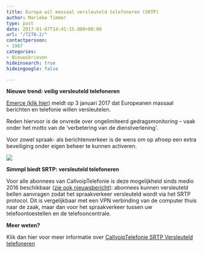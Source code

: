 ```yaml
---
title: Europa wil massaal versleuteld telefoneren (SRTP)
author: Marieke Timmer
type: post
date: 2017-01-07T14:41:15.000+00:00
url: "/7278-2/"
contactpersoon:
- 1987
categories:
- Nieuwsbrieven
hideinsearch: true
hideingoogle: false

---
```

**Nieuwe trend: veilig versleuteld telefoneren**

<a href="https://www.emerce.nl/nieuws/europeanen-willen-massaal-berichten-telefonie-encrypten" target="_blank">Emerce (klik hier)</a> meldt op 3 januari 2017 dat Europeanen massaal berichten en telefonie willen versleutelen.

<!--more-->

Reden hiervoor is de onvrede over ongelimiteerd gedragsmonitoring – vaak onder het motto van de ‘verbetering van de dienstverlening’.

Voor zowel spraak- als berichtenverkeer is de wens om op afroep een extra beveiliging onder eigen beheer te kunnen activeren.

<img src="https://res.cloudinary.com/callvoip/image/upload/v1556647042/voorbeelden_SRTP_vb1-2.png" class="alignright size-full" />

**Simmpl biedt SRTP: versleuteld telefoneren**

Voor alle abonnees van CallvoipTelefonie is deze mogelijkheid sinds medio 2016 beschikbaar (<a href="https://www.callvoiptelefonie.nl/encrypted-calls/#more-6645" target="_blank">zie ook nieuwsbericht</a>): abonnees kunnen versleuteld bellen aanvragen zodat het spraakverkeer versleuteld wordt via het SRTP protocol. Dit is vergelijkbaar met een VPN verbinding van de computer thuis naar de zaak, maar dan voor het spraakverkeer tussen uw telefoontoestellen en de telefooncentrale.

**Meer weten?**

Klik dan hier voor meer informatie over <a href="https://www.callvoiptelefonie.nl/versleutelde-telefoongesprekken/" target="_blank">CallvoipTelefonie SRTP Versleuteld telefoneren</a>